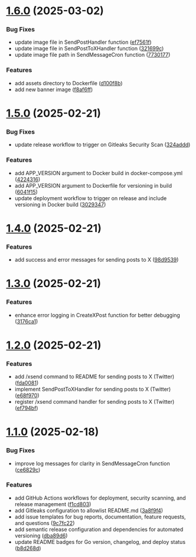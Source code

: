 # [1.6.0](https://github.com/Think-Root/chappie_bot/compare/v1.5.0...v1.6.0) (2025-03-02)


### Bug Fixes

* update image file in SendPostHandler function ([ef7561f](https://github.com/Think-Root/chappie_bot/commit/ef7561f8624dae3ff3eed31cfba38db7a15796db))
* update image file in SendPostToXHandler function ([321699c](https://github.com/Think-Root/chappie_bot/commit/321699cd9d1f03d38643f739bc6eec3034838f7e))
* update image file path in SendMessageCron function ([7730177](https://github.com/Think-Root/chappie_bot/commit/7730177e97cc6698e71ece18a28d0cc846b23151))


### Features

* add assets directory to Dockerfile ([d100f8b](https://github.com/Think-Root/chappie_bot/commit/d100f8b957607286108a21a169e208fd4831d669))
* add new banner image ([f8af6ff](https://github.com/Think-Root/chappie_bot/commit/f8af6ffbb5cdd5a5b42a510ba619c4ab2e3b9c6d))

# [1.5.0](https://github.com/Think-Root/chappie_bot/compare/v1.4.0...v1.5.0) (2025-02-21)


### Bug Fixes

* update release workflow to trigger on Gitleaks Security Scan ([324addd](https://github.com/think-root/telegram-bridge/commit/324addd300b02b5892140cb43222e59d681cf02c))


### Features

* add APP_VERSION argument to Docker build in docker-compose.yml ([4224316](https://github.com/think-root/telegram-bridge/commit/422431617a2644cd245502a3b6bc3d78e4254eba))
* add APP_VERSION argument to Dockerfile for versioning in build ([6041f15](https://github.com/think-root/telegram-bridge/commit/6041f15a5070c1afdfe00d0fd2be347d2204a9b6))
* update deployment workflow to trigger on release and include versioning in Docker build ([3029347](https://github.com/think-root/telegram-bridge/commit/3029347c3c5f303cc8a1c75a80467b7a499ea104))

# [1.4.0](https://github.com/think-root/telegram-bridge/compare/v1.3.0...v1.4.0) (2025-02-21)


### Features

* add success and error messages for sending posts to X ([98d9539](https://github.com/think-root/telegram-bridge/commit/98d9539f186f80708e388938a9c327371cf2da99))

# [1.3.0](https://github.com/think-root/telegram-bridge/compare/v1.2.0...v1.3.0) (2025-02-21)


### Features

* enhance error logging in CreateXPost function for better debugging ([3176ca1](https://github.com/think-root/telegram-bridge/commit/3176ca1306de3c33d55e52b9a0a26bd93ca2a225))

# [1.2.0](https://github.com/think-root/telegram-bridge/compare/v1.1.0...v1.2.0) (2025-02-21)


### Features

* add /xsend command to README for sending posts to X (Twitter) ([fda0081](https://github.com/think-root/telegram-bridge/commit/fda00814260638298ea7393423fd06616b619aaf))
* implement SendPostToXHandler for sending posts to X (Twitter) ([e68f970](https://github.com/think-root/telegram-bridge/commit/e68f9704a6ef6aa013c88a370c885356edb7fe8d))
* register /xsend command handler for sending posts to X (Twitter) ([ef794bf](https://github.com/think-root/telegram-bridge/commit/ef794bf462a0e675cbdd00527b7c12331aa78284))

# [1.1.0](https://github.com/think-root/telegram-bridge/compare/v1.0.5...v1.1.0) (2025-02-18)


### Bug Fixes

* improve log messages for clarity in SendMessageCron function ([ce6829c](https://github.com/think-root/telegram-bridge/commit/ce6829cea540367c7273fe3ee6b8b1dfef27b1c3))


### Features

* add GitHub Actions workflows for deployment, security scanning, and release management ([f1cd803](https://github.com/think-root/telegram-bridge/commit/f1cd80379e881ab455644d99ddf9def979cd60d5))
* add Gitleaks configuration to allowlist README.md ([3a8f9f4](https://github.com/think-root/telegram-bridge/commit/3a8f9f45cfa5d8bcc0e4be2783c74b228b14bae3))
* add issue templates for bug reports, documentation, feature requests, and questions ([9c7fc22](https://github.com/think-root/telegram-bridge/commit/9c7fc2257c94ba6afc3b4c01bb14eab5627fac45))
* add semantic release configuration and dependencies for automated versioning ([dba89d6](https://github.com/think-root/telegram-bridge/commit/dba89d6f3662e9702164b3aa42ffcd078906daea))
* update README badges for Go version, changelog, and deploy status ([b8d268d](https://github.com/think-root/telegram-bridge/commit/b8d268d13793718c75420b24f41d165595135026))
